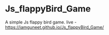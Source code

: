 # Js_flappyBird_Game
A simple Js flappy bird game.
live - https://iamguneet.github.io/Js_flappyBird_Game/
